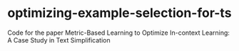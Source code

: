 # optimizing-example-selection-for-ts
Code for the paper Metric-Based Learning to Optimize In-context Learning: A Case Study in Text Simplification
